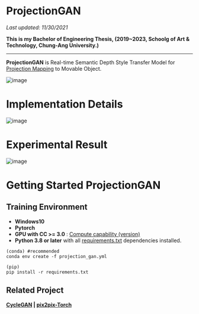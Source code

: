 # ProjectionGAN
<!--
### [Paper]() | [Site]() | [Youtube]()/-->

*Last updated: 11/30/2021*

**This is my Bachelor of Engineering Thesis, (2019~2023, Schoolg of Art & Technology, Chung-Ang University.)**

<hr>

**ProjectionGAN** is Real-time Semantic Depth Style Transfer Model for [Projection Mapping](https://en.wikipedia.org/wiki/Projection_mapping) to Movable Object.

![image](https://user-images.githubusercontent.com/67869508/144694654-1f4d1da4-23e1-4dcd-ac3f-c529a5cff39e.png)

# Implementation Details

![image](https://user-images.githubusercontent.com/67869508/144694511-59249cff-3480-4907-80e7-a9fb208dab49.png)

# Experimental Result

![image](https://user-images.githubusercontent.com/67869508/144694676-26c371d7-d08e-44f9-8d58-5265a28968c0.png)


<!-- <img src=""> 

[Bumsoo Kim]()\*
<br>Graphics Realization Lab, CAU(*)/-->

<!-- ## Result /--> 

# Getting Started ProjectionGAN

<!--
## Test Environment

- **Jetpack 4.6 (ubuntu)**

```
pip install -r requirements_test.txt
```
-->

## Training Environment

- **Windows10**
- **Pytorch**
- **GPU with CC >= 3.0** : [Compute capability (version)](https://en.wikipedia.org/wiki/CUDA#GPUs_supported)
- **Python 3.8 or later** with all [requirements.txt]() dependencies installed.

```
(conda) #recommended
conda env create -f projection_gan.yml

(pip)
pip install -r requirements.txt
```

<!--
## Getting Started

- **Quick Setup with Shell is [Here]()**
/-->

<!-- ## Environment /-->

<!--
## PMGAN in other frameworks

- Pytorch - []()
-->

## Related Project
**[CycleGAN](https://github.com/junyanz/CycleGAN) | [pix2pix-Torch](https://github.com/phillipi/pix2pix)**
